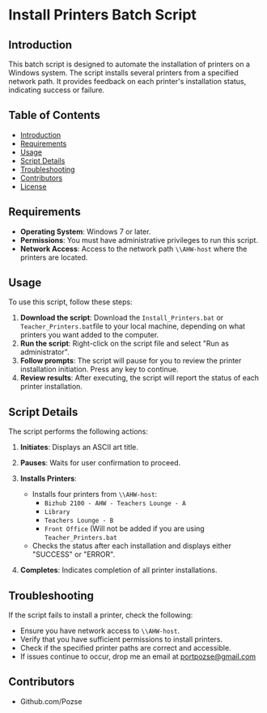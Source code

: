 # Install Printers Batch Script

## Introduction

This batch script is designed to automate the installation of printers on a Windows system. The script installs several printers from a specified network path. It provides feedback on each printer's installation status, indicating success or failure.

## Table of Contents

- [Introduction](#introduction)
- [Requirements](#requirements)
- [Usage](#usage)
- [Script Details](#script-details)
- [Troubleshooting](#troubleshooting)
- [Contributors](#contributors)
- [License](#license)

## Requirements

- **Operating System**: Windows 7 or later.
- **Permissions**: You must have administrative privileges to run this script.
- **Network Access**: Access to the network path `\\AHW-host` where the printers are located.

## Usage

To use this script, follow these steps:

1. **Download the script**: Download the `Install_Printers.bat` or `Teacher_Printers.bat`file to your local machine, depending on what printers you want added to the computer.
2. **Run the script**: Right-click on the script file and select "Run as administrator".
3. **Follow prompts**: The script will pause for you to review the printer installation initiation. Press any key to continue.
4. **Review results**: After executing, the script will report the status of each printer installation.

## Script Details

The script performs the following actions:

1. **Initiates**: Displays an ASCII art title.
2. **Pauses**: Waits for user confirmation to proceed.
3. **Installs Printers**:
   - Installs four printers from `\\AHW-host`:
     - `Bizhub 2100 - AHW - Teachers Lounge - A`
     - `Library`
     - `Teachers Lounge - B`
     - `Front Office` (Will not be added if you are using `Teacher_Printers.bat`
   - Checks the status after each installation and displays either "SUCCESS" or "ERROR".

4. **Completes**: Indicates completion of all printer installations.

## Troubleshooting

If the script fails to install a printer, check the following:

- Ensure you have network access to `\\AHW-host`.
- Verify that you have sufficient permissions to install printers.
- Check if the specified printer paths are correct and accessible.
- If issues continue to occur, drop me an email at portpozse@gmail.com

## Contributors

- Github.com/Pozse
